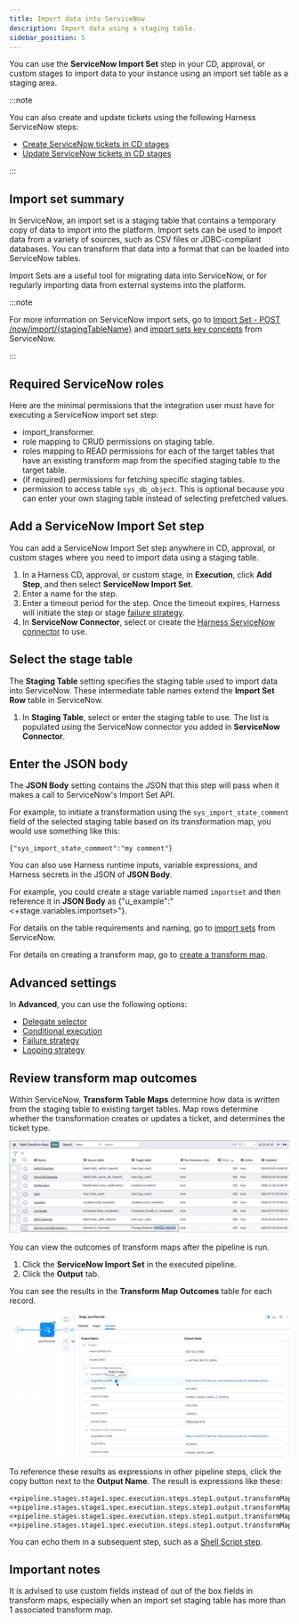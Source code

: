 ```yaml
---
title: Import data into ServiceNow
description: Import data using a staging table.
sidebar_position: 5
---
```


You can use the **ServiceNow Import Set** step in your CD, approval, or custom stages to import data to your instance using an import set table as a staging area.

:::note

You can also create and update tickets using the following Harness ServiceNow steps:

- [Create ServiceNow tickets in CD stages](/docs/continuous-delivery/x-platform-cd-features/cd-steps/ticketing-systems/create-service-now-tickets-in-cd-stages)
- [Update ServiceNow tickets in CD stages](/docs/continuous-delivery/x-platform-cd-features/cd-steps/ticketing-systems/update-service-now-tickets-in-cd-stages)

:::

## Import set summary

In ServiceNow, an import set is a staging table that contains a temporary copy of data to import into the platform. Import sets can be used to import data from a variety of sources, such as CSV files or JDBC-compliant databases. You can transform that data into a format that can be loaded into ServiceNow tables.

Import Sets are a useful tool for migrating data into ServiceNow, or for regularly importing data from external systems into the platform.

:::note

For more information on ServiceNow import sets, go to [Import Set - POST /now/import/{stagingTableName}](https://docs.servicenow.com/bundle/quebec-application-development/page/integrate/inbound-rest/concept/c_ImportSetAPI.html#import-POST) and [import sets key concepts](https://docs.servicenow.com/en-US/bundle/tokyo-platform-administration/page/administer/import-sets/concept/c_ImportSetsKeyConcepts.html) from ServiceNow.

:::

## Required ServiceNow roles

Here are the minimal permissions that the integration user must have for executing a ServiceNow import set step:

- import_transformer.
- role mapping to CRUD permissions on staging table.
- roles mapping to READ permissions for each of the target tables that have an existing transform map from the specified staging table to the target table. 
- (if required) permissions for fetching specific staging tables.
- permission to access table `sys_db_object`. This is optional because you can enter your own staging table instead of selecting prefetched values.

## Add a ServiceNow Import Set step

You can add a ServiceNow Import Set step anywhere in CD, approval, or custom stages where you need to import data using a staging table.

1. In a Harness CD, approval, or custom stage, in **Execution**, click **Add Step**, and then select **ServiceNow Import Set**.
2. Enter a name for the step.
3. Enter a timeout period for the step. Once the timeout expires, Harness will initiate the step or stage [failure strategy](/docs/platform/Pipelines/define-a-failure-strategy-on-stages-and-steps).
4. In **ServiceNow Connector**, select or create the [Harness ServiceNow connector](/docs/platform/Connectors/connect-to-service-now) to use.

## Select the stage table

The **Staging Table** setting specifies the staging table used to import data into ServiceNow. These intermediate table names extend the **Import Set Row** table in ServiceNow. 

1. In **Staging Table**, select or enter the staging table to use. The list is populated using the ServiceNow connector you added in **ServiceNow Connector**.


## Enter the JSON body

The **JSON Body** setting contains the JSON that this step will pass when it makes a call to ServiceNow's Import Set API. 

For example, to initiate a transformation using the `sys_import_state_comment` field of the selected staging table based on its transformation map, you would use something like this:

```
{"sys_import_state_comment":"my comment"}
```

You can also use Harness runtime inputs, variable expressions, and Harness secrets in the JSON of **JSON Body**. 

For example, you could create a stage variable named `importset` and then reference it in **JSON Body** as {"u_example":"<+stage.variables.importset>"}.

For details on the table requirements and naming, go to [import sets](https://docs.servicenow.com/en-US/bundle/tokyo-platform-administration/page/administer/import-sets/reference/import-sets-landing-page.html) from ServiceNow.

For details on creating a transform map, go to [create a transform map](https://docs.servicenow.com/bundle/tokyo-platform-administration/page/script/server-scripting/task/t_CreateATransformMap.html). 

## Advanced settings

In **Advanced**, you can use the following options:

* [Delegate selector](/docs/platform/Delegates/manage-delegates/select-delegates-with-selectors)
* [Conditional execution](/docs/platform/Pipelines/w_pipeline-steps-reference/step-skip-condition-settings)
* [Failure strategy](/docs/platform/Pipelines/w_pipeline-steps-reference/step-failure-strategy-settings)
* [Looping strategy](/docs/platform/Pipelines/looping-strategies-matrix-repeat-and-parallelism)

## Review transform map outcomes

Within ServiceNow, **Transform Table Maps** determine how data is written from the staging table to existing target tables. Map rows determine whether the transformation creates or updates a ticket, and determines the ticket type.

![Transform Table Maps](static/servicenow-transform-table.png)

You can view the outcomes of transform maps after the pipeline is run.

1. Click the **ServiceNow Import Set** in the executed pipeline.
2. Click the **Output** tab.

You can see the results in the **Transform Map Outcomes** table for each record.

![Transform Map Outcomes](static/servicenow-outputs.png)

To reference these results as expressions in other pipeline steps, click the copy button next to the **Output Name**. The result is expressions like these:

```
<+pipeline.stages.stage1.spec.execution.steps.step1.output.transformMapOutcomes[0].transformMap>
<+pipeline.stages.stage1.spec.execution.steps.step1.output.transformMapOutcomes[0].status>
<+pipeline.stages.stage1.spec.execution.steps.step1.output.transformMapOutcomes[1].transformMap>
<+pipeline.stages.stage1.spec.execution.steps.step1.output.transformMapOutcomes[1].status>
```

You can echo them in a subsequent step, such as a [Shell Script step](../../executions/cd-general-steps/using-shell-scripts.md).

## Important notes

It is advised to use custom fields instead of out of the box fields in transform maps, especially when an import set staging table has more than 1 associated transform map.
